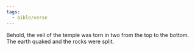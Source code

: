 ```yaml
---
tags:
  - bible/verse
---
```

Behold, the veil of the temple was torn in two from the top to the bottom. The earth quaked and the rocks were split.
